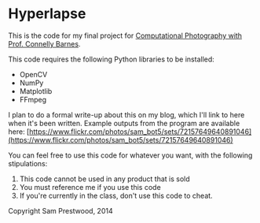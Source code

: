 Hyperlapse
==========

This is the code for my final project for [Computational Photography with Prof. Connelly Barnes](http://www.connellybarnes.com/work/class/2014/comp_photo/).

This code requires the following Python libraries to be installed:

- OpenCV
- NumPy
- Matplotlib
- FFmpeg

I plan to do a formal write-up about this on my blog, which I'll link to here when it's been written. Example outputs from the program are available here: [https://www.flickr.com/photos/sam_bot5/sets/72157649640891046](https://www.flickr.com/photos/sam_bot5/sets/72157649640891046)

You can feel free to use this code for whatever you want, with the following stipulations:

1. This code cannot be used in any product that is sold
2. You must reference me if you use this code
3. If you're currently in the class, don't use this code to cheat.

Copyright Sam Prestwood, 2014